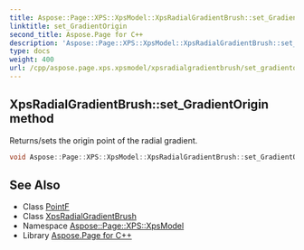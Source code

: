 ```yaml
---
title: Aspose::Page::XPS::XpsModel::XpsRadialGradientBrush::set_GradientOrigin method
linktitle: set_GradientOrigin
second_title: Aspose.Page for C++
description: 'Aspose::Page::XPS::XpsModel::XpsRadialGradientBrush::set_GradientOrigin method. Returns/sets the origin point of the radial gradient in C++.'
type: docs
weight: 400
url: /cpp/aspose.page.xps.xpsmodel/xpsradialgradientbrush/set_gradientorigin/
---
```

## XpsRadialGradientBrush::set_GradientOrigin method


Returns/sets the origin point of the radial gradient.

```cpp
void Aspose::Page::XPS::XpsModel::XpsRadialGradientBrush::set_GradientOrigin(System::Drawing::PointF value)
```

## See Also

* Class [PointF](../../../system.drawing/pointf/)
* Class [XpsRadialGradientBrush](../)
* Namespace [Aspose::Page::XPS::XpsModel](../../)
* Library [Aspose.Page for C++](../../../)

